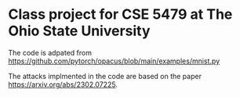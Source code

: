 # Class project for CSE 5479 at The Ohio State University

The code is adpated from https://github.com/pytorch/opacus/blob/main/examples/mnist.py

The attacks implmented in the code are based on the paper https://arxiv.org/abs/2302.07225.
